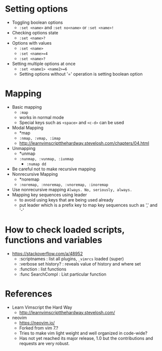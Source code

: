 # Setting options
- Toggling boolean options
  - `:set <name>` and `:set no<name>` or `:set <name>!`
- Checking options state
  - `:set <name>?`
- Options with values
  - `:set <name>`
  - `:set <name>=4`
  - `:set <name>?`
- Setting multiple options at once
  - `:set <name1> <name2>=6`
  - Setting options without '=' operation is setting boolean option
# Mapping
- Basic mapping
  - `:map`
  - works in normal mode
  - Special keys such as `<space>` and `<c-d>` can be used
- Modal Mapping
  - *map
  - `:nmap, :vmap, :imap`
  - http://learnvimscriptthehardway.stevelosh.com/chapters/04.html
- Unmapping
  - *unmap
  - `:nunmap, :vunmap, :iunmap`
    - `:numap dd`
- Be careful not to make recursive mapping
- Nonrecursive Mapping
  - *noremap
  - `:noremap, :nnoremap, :vnoremap, :inoremap`
- Use nonrecursive mapping `Always. No, seriously, always.`
- Mapping key sequences using leader
  - to avoid using keys that are being used already
  - put leader which is a prefix key to map key sequences such as ',' and '-'

# How to check loaded scripts, functions and variables
- https://stackoverflow.com/a/48952
  - :scriptnames            : list all plugins, `_vimrcs` loaded (super)  
  - :verbose set history?   : reveals value of history and where set  
  - :function               : list functions  
  - :func SearchCompl       : List particular function

# References
- Learn Vimscript the Hard Way
  - http://learnvimscriptthehardway.stevelosh.com/
- neovim
  - https://neovim.io/
  - Forked from vim 7.?
  - Tries to make vim light weight and well organized in code-wide?
  - Has not yet reached its major release, 1.0 but the contributions and requests are very robust.
